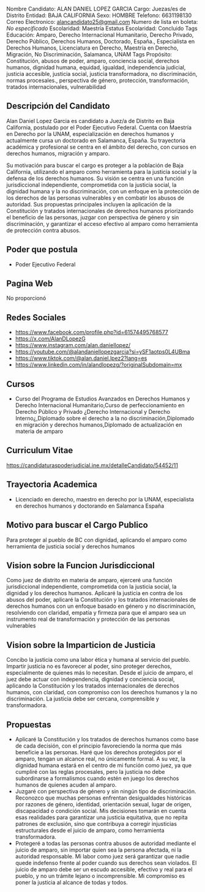 Nombre Candidato: ALAN DANIEL LOPEZ GARCIA
Cargo: Juezas/es de Distrito
Entidad: BAJA CALIFORNIA
Sexo: HOMBRE
Telefono: 6631198130
Correo Electronico: alancandidato25@gmail.com
Numero de lista en boleta: *No especificado*
Escolaridad: Maestría
Estatus Escolaridad: Concluido
Tags Educación: Amparo, Derecho Internacional Humanitario, Derecho Privado, Derecho Público, Derechos Humanos, Doctorado, España., Especialista en Derechos Humanos, Licenciatura en Derecho, Maestría en Derecho, Migración, No Discriminación, Salamanca, UNAM
Tags Propósito: Constitución, abusos de poder, amparo, conciencia social, derechos humanos, dignidad humana, equidad, igualdad, independencia judicial, justicia accesible, justicia social, justicia transformadora, no discriminación, normas procesales., perspectiva de género, protección, transformación, tratados internacionales, vulnerabilidad


## Descripción del Candidato 

Alan Daniel Lopez Garcia es candidato a Juez/a de Distrito en Baja California, postulado por el Poder Ejecutivo Federal. Cuenta con Maestría en Derecho por la UNAM, especialización en derechos humanos y actualmente cursa un doctorado en Salamanca, España. Su trayectoria académica y profesional se centra en el ámbito del derecho, con cursos en derechos humanos, migración y amparo.

Su motivación para buscar el cargo es proteger a la población de Baja California, utilizando el amparo como herramienta para la justicia social y la defensa de los derechos humanos. Su visión se centra en una función jurisdiccional independiente, comprometida con la justicia social, la dignidad humana y la no discriminación, con un enfoque en la protección de los derechos de las personas vulnerables y en combatir los abusos de autoridad. Sus propuestas principales incluyen la aplicación de la Constitución y tratados internacionales de derechos humanos priorizando el beneficio de las personas, juzgar con perspectiva de género y sin discriminación, y garantizar el acceso efectivo al amparo como herramienta de protección contra abusos.


## Poder que postula

- Poder Ejecutivo Federal


## Pagina Web

No proporcionó


## Redes Sociales

- https://www.facebook.com/profile.php?id=61574495768577
- https://x.com/AlanDLopezG
- https://www.instagram.com/alan.daniellopez/
- https://youtube.com/@alandaniellopezgarcia?si=ySF1aotps0L4UBma
- https://www.tiktok.com/@alan.daniel.lpez2?lang=es
- https://www.linkedin.com/in/alandlopezg/?originalSubdomain=mx


## Cursos

- Curso del Programa de Estudios Avanzados en Derechos Humanos y Derecho Internacional Humanitario,Curso de perfeccionamiento en Derecho Público y Privado ¿Derecho Internacional y Derecho Interno¿,Diplomado sobre el derecho a la no discriminación,Diplomado en migración y derechos humanos,Diplomado de actualización en materia de amparo


## Curriculum Vitae

https://candidaturaspoderjudicial.ine.mx/detalleCandidato/54452/11


## Trayectoria Academica

- Licenciado en derecho, maestro en derecho por la UNAM, especialista en derechos humanos y doctorando en Salamanca España


## Motivo para buscar el Cargo Publico

Para proteger al pueblo de BC con dignidad, aplicando el amparo como herramienta de justicia social y derechos humanos


## Vision sobre la Funcion Jurisdiccional

Como juez de distrito en materia de amparo, ejerceré una función jurisdiccional independiente, comprometida con la justicia social, la dignidad y los derechos humanos. Aplicaré la justicia en contra de los abusos del poder, aplicaré la Constitución y los tratados internacionales de derechos humanos con un enfoque basado en género y no discriminación, resolviendo con claridad, empatía y firmeza para que el amparo sea un instrumento real de transformación y protección de las personas vulnerables


## Vision sobre la Imparticion de Justicia

Concibo la justicia como una labor ética y humana al servicio del pueblo. Impartir justicia no es favorecer al poder, sino proteger derechos, especialmente de quienes más lo necesitan. Desde el juicio de amparo, el juez debe actuar con independencia, dignidad y conciencia social, aplicando la Constitución y los tratados internacionales de derechos humanos, con claridad, con compromiso con los derechos humanos y la no discriminación. La justicia debe ser cercana, comprensible y transformadora.


## Propuestas

- Aplicaré la Constitución y los tratados de derechos humanos como base de cada decisión, con el principio favoreciendo la norma que más beneficie a las personas. Haré que los derechos protegidos por el amparo, tengan un alcance real, no únicamente formal. A su vez, la dignidad humana estará en el centro de mi función como juez, ya que cumpliré con las reglas procesales, pero la justicia no debe subordinarse a formalismos cuando estén en juego los derechos humanos de quienes acuden al amparo.
- Juzgaré con perspectiva de género y sin ningún tipo de discriminación. Reconozco que muchas personas enfrentan desigualdades históricas por razones de género, identidad, orientación sexual, lugar de origen, discapacidad o condición social. Mis decisiones tomarán en cuenta esas realidades para garantizar una justicia equitativa, que no repita patrones de exclusión, sino que contribuya a corregir injusticias estructurales desde el juicio de amparo, como herramienta transformadora.
- Protegeré a todas las personas contra abusos de autoridad mediante el juicio de amparo, sin importar quien sea la persona afectada, ni la autoridad responsable. Mi labor como juez será garantizar que nadie quede indefenso frente al poder cuando sus derechos sean violados. El juicio de amparo debe ser un escudo accesible, efectivo y real para el pueblo, y no un trámite lejano o incomprensible. Mi compromiso es poner la justicia al alcance de todas y todos.

